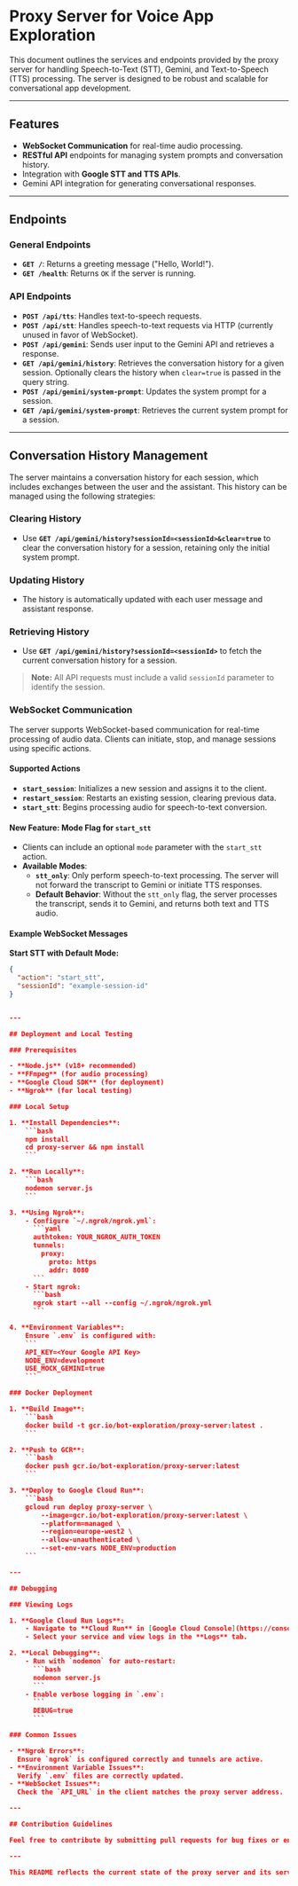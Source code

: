 # Proxy Server for Voice App Exploration

This document outlines the services and endpoints provided by the proxy server for handling Speech-to-Text (STT), Gemini, and Text-to-Speech (TTS) processing. The server is designed to be robust and scalable for conversational app development.

---

## Features

- **WebSocket Communication** for real-time audio processing.
- **RESTful API** endpoints for managing system prompts and conversation history.
- Integration with **Google STT and TTS APIs**.
- Gemini API integration for generating conversational responses.

---

## Endpoints

### General Endpoints
- **`GET /`**: Returns a greeting message ("Hello, World!").
- **`GET /health`**: Returns `OK` if the server is running.

### API Endpoints
- **`POST /api/tts`**: Handles text-to-speech requests.
- **`POST /api/stt`**: Handles speech-to-text requests via HTTP (currently unused in favor of WebSocket).
- **`POST /api/gemini`**: Sends user input to the Gemini API and retrieves a response.
- **`GET /api/gemini/history`**: Retrieves the conversation history for a given session. Optionally clears the history when `clear=true` is passed in the query string.
- **`POST /api/gemini/system-prompt`**: Updates the system prompt for a session.
- **`GET /api/gemini/system-prompt`**: Retrieves the current system prompt for a session.

---

## Conversation History Management

The server maintains a conversation history for each session, which includes exchanges between the user and the assistant. This history can be managed using the following strategies:

### Clearing History
- Use **`GET /api/gemini/history?sessionId=<sessionId>&clear=true`** to clear the conversation history for a session, retaining only the initial system prompt.

### Updating History
- The history is automatically updated with each user message and assistant response.

### Retrieving History
- Use **`GET /api/gemini/history?sessionId=<sessionId>`** to fetch the current conversation history for a session.

> **Note:** All API requests must include a valid `sessionId` parameter to identify the session.


### WebSocket Communication

The server supports WebSocket-based communication for real-time processing of audio data. Clients can initiate, stop, and manage sessions using specific actions.

#### Supported Actions
- **`start_session`**: Initializes a new session and assigns it to the client.
- **`restart_session`**: Restarts an existing session, clearing previous data.
- **`start_stt`**: Begins processing audio for speech-to-text conversion.

#### New Feature: Mode Flag for `start_stt`
- Clients can include an optional `mode` parameter with the `start_stt` action.
- **Available Modes**:
  - **`stt_only`**: Only perform speech-to-text processing. The server will not forward the transcript to Gemini or initiate TTS responses.
  - **Default Behavior**: Without the `stt_only` flag, the server processes the transcript, sends it to Gemini, and returns both text and TTS audio.

#### Example WebSocket Messages
**Start STT with Default Mode:**
```json
{
  "action": "start_stt",
  "sessionId": "example-session-id"
}


---

## Deployment and Local Testing

### Prerequisites

- **Node.js** (v18+ recommended)
- **FFmpeg** (for audio processing)
- **Google Cloud SDK** (for deployment)
- **Ngrok** (for local testing)

### Local Setup

1. **Install Dependencies**:
    ```bash
    npm install
    cd proxy-server && npm install
    ```

2. **Run Locally**:
    ```bash
    nodemon server.js
    ```

3. **Using Ngrok**:
    - Configure `~/.ngrok/ngrok.yml`:
      ```yaml
      authtoken: YOUR_NGROK_AUTH_TOKEN
      tunnels:
        proxy:
          proto: https
          addr: 8080
      ```
    - Start ngrok:
      ```bash
      ngrok start --all --config ~/.ngrok/ngrok.yml
      ```

4. **Environment Variables**:
    Ensure `.env` is configured with:
    ```
    API_KEY=<Your Google API Key>
    NODE_ENV=development
    USE_MOCK_GEMINI=true
    ```

### Docker Deployment

1. **Build Image**:
    ```bash
    docker build -t gcr.io/bot-exploration/proxy-server:latest .
    ```

2. **Push to GCR**:
    ```bash
    docker push gcr.io/bot-exploration/proxy-server:latest
    ```

3. **Deploy to Google Cloud Run**:
    ```bash
    gcloud run deploy proxy-server \
        --image=gcr.io/bot-exploration/proxy-server:latest \
        --platform=managed \
        --region=europe-west2 \
        --allow-unauthenticated \
        --set-env-vars NODE_ENV=production
    ```

---

## Debugging

### Viewing Logs

1. **Google Cloud Run Logs**:
    - Navigate to **Cloud Run** in [Google Cloud Console](https://console.cloud.google.com/).
    - Select your service and view logs in the **Logs** tab.

2. **Local Debugging**:
    - Run with `nodemon` for auto-restart:
      ```bash
      nodemon server.js
      ```
    - Enable verbose logging in `.env`:
      ```
      DEBUG=true
      ```

### Common Issues

- **Ngrok Errors**:
  Ensure `ngrok` is configured correctly and tunnels are active.
- **Environment Variable Issues**:
  Verify `.env` files are correctly updated.
- **WebSocket Issues**:
  Check the `API_URL` in the client matches the proxy server address.

---

## Contribution Guidelines

Feel free to contribute by submitting pull requests for bug fixes or enhancements. Ensure code adheres to the existing style and includes relevant documentation updates.

---

This README reflects the current state of the proxy server and its services. For additional details or questions, contact the project maintainers.

